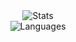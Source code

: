 <div align="center">
  <img src="https://github-readme-stats.vercel.app/api?username=tcd&theme=onedark&count_private=true&show_icons=true" alt="Stats"/>
  <br/>
  <img src="https://github-readme-stats.vercel.app/api/top-langs/?username=tcd&layout=compact&theme=onedark" alt="Languages"/>
</div>
